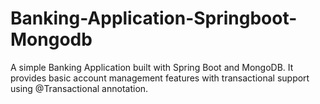 # Banking-Application-Springboot-Mongodb
A simple Banking Application built with Spring Boot and MongoDB. It provides basic account management features with transactional support using @Transactional annotation.

